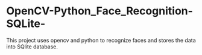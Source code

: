 # OpenCV-Python_Face_Recognition-SQLite-
This project uses opencv and python to recognize faces and stores the data into SQlite database.
